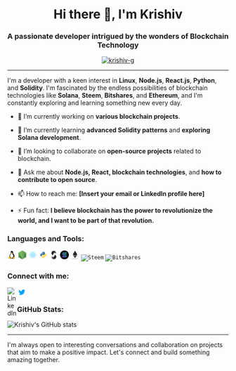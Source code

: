 <h1 align="center">Hi there 👋, I'm Krishiv</h1>
<h3 align="center">A passionate developer intrigued by the wonders of Blockchain Technology</h3>

<p align="center">
  <a href="https://github.com/krishiv-g"><img src="https://komarev.com/ghpvc/?username=krishiv-g&label=Profile%20views&color=0e75b6&style=flat" alt="krishiv-g" /></a>
</p>

---

I'm a developer with a keen interest in **Linux**, **Node.js**, **React.js**, **Python**, and **Solidity**. I'm fascinated by the endless possibilities of blockchain technologies like **Solana**, **Steem**, **Bitshares**, and **Ethereum**, and I'm constantly exploring and learning something new every day.

- 🔭 I’m currently working on **various blockchain projects**.

- 🌱 I’m currently learning **advanced Solidity patterns** and **exploring Solana development**.

- 👯 I’m looking to collaborate on **open-source projects** related to blockchain.

- 💬 Ask me about **Node.js, React, blockchain technologies**, and **how to contribute to open source**.

- 📫 How to reach me: **[Insert your email or LinkedIn profile here]**

- ⚡ Fun fact: **I believe blockchain has the power to revolutionize the world, and I want to be part of that revolution.**

### Languages and Tools:

<code><img height="20" src="https://raw.githubusercontent.com/github/explore/main/topics/linux/linux.png" alt="Linux"></code>
<code><img height="20" src="https://raw.githubusercontent.com/github/explore/main/topics/nodejs/nodejs.png" alt="Node.js"></code>
<code><img height="20" src="https://raw.githubusercontent.com/github/explore/main/topics/react/react.png" alt="React"></code>
<code><img height="20" src="https://raw.githubusercontent.com/github/explore/main/topics/python/python.png" alt="Python"></code>
<code><img height="20" src="https://raw.githubusercontent.com/github/explore/main/topics/solidity/solidity.png" alt="Solidity"></code>
<code><img height="20" src="https://raw.githubusercontent.com/github/explore/main/topics/solana/solana.png" alt="Solana"></code>
<code><img height="20" src="https://raw.githubusercontent.com/github/explore/main/topics/ethereum/ethereum.png" alt="Ethereum"></code>
<code><img height="20" src="https://cryptologos.cc/logos/steem-steem-logo.png" alt="Steem"></code>
<code><img height="20" src="https://banner2.cleanpng.com/20181106/vig/kisspng-bitshares-cryptocurrency-vector-graphics-computer-5be1a6c3878cb9.0578747415415149475552.jpg" alt="Bitshares"></code>

### Connect with me:

[<img align="left" alt="LinkedIn" width="22px" src="https://png.pngtree.com/element_our/png/20180827/linkedin-social-media-icon-png_71812.jpg" />](https://linkedin.com/in/krishiv-g)
[<img align="left" alt="Twitter" width="22px" src="https://raw.githubusercontent.com/github/explore/main/topics/twitter/twitter.png" />](https://twitter.com/krishiv-g)

<br />

### GitHub Stats:

![Krishiv's GitHub stats](https://github-readme-stats.vercel.app/api?username=krishiv-g&show_icons=true&theme=radical)

---

I'm always open to interesting conversations and collaboration on projects that aim to make a positive impact. Let's connect and build something amazing together.
